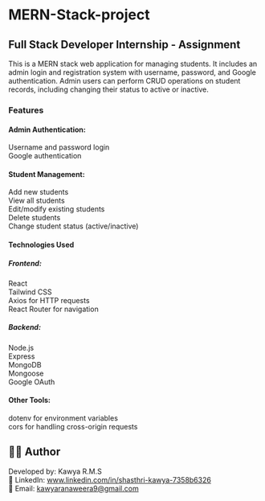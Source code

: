 # MERN-Stack-project
## Full Stack Developer Internship - Assignment
This is a MERN stack web application for managing students. It includes an admin login and registration system with username, password, and Google authentication. Admin users can perform CRUD operations on student records, including changing their status to active or inactive.
### Features
#### Admin Authentication:
Username and password login<br>
Google authentication<br>
#### Student Management:
Add new students<br>
View all students<br>
Edit/modify existing students<br>
Delete students<br>
Change student status (active/inactive)<br>
#### Technologies Used
##### Frontend:
React<br>
Tailwind CSS<br>
Axios for HTTP requests<br>
React Router for navigation<br>
##### Backend:
Node.js<br>
Express<br>
MongoDB<br>
Mongoose<br>
Google OAuth<br>
#### Other Tools:
dotenv for environment variables<br>
cors for handling cross-origin requests<br>

## 👨‍💻 Author
Developed by: Kawya R.M.S <br>
💼 LinkedIn: www.linkedin.com/in/shasthri-kawya-7358b6326 <br>
📧 Email: kawyaranaweera9@gmail.com <br>

